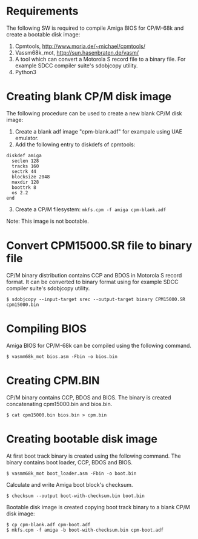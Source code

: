 Requirements
============
The following SW is required to compile Amiga BIOS for CP/M-68k and create a  bootable
disk image:
1. Cpmtools, http://www.moria.de/~michael/cpmtools/
2. Vassm68k_mot, http://sun.hasenbraten.de/vasm/
3. A tool which can convert a Motorola S record file to a binary file. For example SDCC compiler suite's
sdobjcopy utility.
4. Python3


Creating blank CP/M disk image
==============================

The following procedure can be used to create a new blank CP/M disk image:
1. Create a blank adf image "cpm-blank.adf" for exampale using UAE emulator.
2. Add the following entry to diskdefs of cpmtools:
```
diskdef amiga
  seclen 128
  tracks 160
  sectrk 44
  blocksize 2048
  maxdir 128
  boottrk 8
  os 2.2
end
```
3. Create a CP/M filesystem: `mkfs.cpm -f amiga cpm-blank.adf`

Note: This image is not bootable.

Convert CPM15000.SR file to binary file
=======================================

CP/M binary distribution contains CCP and BDOS in Motorola S record format.
It can be converted to binary format using for example SDCC compiler suite's
sdobjcopy utility.

```
$ sdobjcopy --input-target srec --output-target binary CPM15000.SR cpm15000.bin
```

Compiling BIOS
==============

Amiga BIOS for CP/M-68k can be compiled using the following command.

```
$ vasmm68k_mot bios.asm -Fbin -o bios.bin
```

Creating CPM.BIN
================

CP/M binary contains CCP, BDOS and BIOS. The binary is created concatenating
cpm15000.bin and bios.bin.
```
$ cat cpm15000.bin bios.bin > cpm.bin
```

Creating bootable disk image
============================
At first boot track binary is created using the following command. The binary contains boot loader, CCP, BDOS and BIOS.
```
$ vasmm68k_mot boot_loader.asm -Fbin -o boot.bin
```

Calculate and write Amiga boot block's checksum.

```
$ checksum --output boot-with-checksum.bin boot.bin
```

Bootable disk image is created copying boot track binary to a blank CP/M disk image:
```
$ cp cpm-blank.adf cpm-boot.adf
$ mkfs.cpm -f amiga -b boot-with-checksum.bin cpm-boot.adf
```
